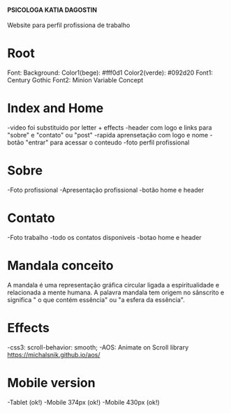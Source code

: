 #### PSICOLOGA KATIA DAGOSTIN #####

Website para perfil profissiona de trabalho

# Root #

Font:
Background:
Color1(bege): #fff0d1
Color2(verde): #092d20
Font1: Century Gothic
Font2: Minion Variable Concept


# Index and Home #

<!-- -Video ou breve aprsentacao com texto...ver qual fica melhor -->
-video foi substituido por letter + effects
-header com logo e links para "sobre" e "contato" ou "post"
-rapida aprensetação com logo e nome
-botão "entrar" para acessar o conteudo
-foto perfil profissional

# Sobre #

-Foto profissional
-Apresentação profissional
-botão home e header

# Contato #

-Foto trabalho
-todo os contatos disponiveis
-botao home e header

# Mandala conceito #

A mandala é uma representação gráfica circular ligada a espiritualidade e 
relacionada a mente humana. A palavra mandala tem origem no sânscrito e significa 
" o que contém essência" ou "a esfera da  essência".    


# Effects #

-css3: scroll-behavior: smooth;
-AOS: Animate on Scroll library  https://michalsnik.github.io/aos/ 

# Mobile version #

-Tablet (ok!)
-Mobile 374px (ok!)
-Mobile 430px  (ok!)